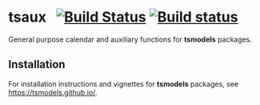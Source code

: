 # tsaux &nbsp; [![Build Status](https://travis-ci.org/tsmodels/tsaux.svg?branch=master)](https://travis-ci.org/tsmodels/tsaux) [![Build status](https://ci.appveyor.com/api/projects/status/github/tsmodels/tsaux?branch=master)](https://ci.appveyor.com/project/kthohr/tsaux/branch/master)
General purpose calendar and auxiliary functions for **tsmodels** packages.

## Installation

For installation instructions and vignettes for **tsmodels** packages, see https://tsmodels.github.io/.